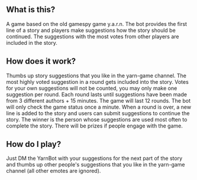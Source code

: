## What is this?

A game based on the old gamespy game y.a.r.n.
The bot provides the first line of a story and players make suggestions how the story should be continued. The suggestions with the most votes from other players are included in the story.

## How does it work?

Thumbs up story suggestions that you like in the yarn-game channel.
The most highly voted suggestion in a round gets included into the story.
Votes for your own suggestions will not be counted, you may only make one suggestion per round.
Each round lasts until suggestions have been made from 3 different authors + 15 minutes.
The game will last 12 rounds.
The bot will only check the game status once a minute.
When a round is over, a new line is added to the story and users can submit suggestions to continue the story.
The winner is the person whose suggestions are used most often to complete the story.
There will be prizes if people engage with the game.

## How do I play?

Just DM the YarnBot with your suggestions for the next part of the story and thumbs up other people's suggestions that you like in the yarn-game channel (all other emotes are ignored).